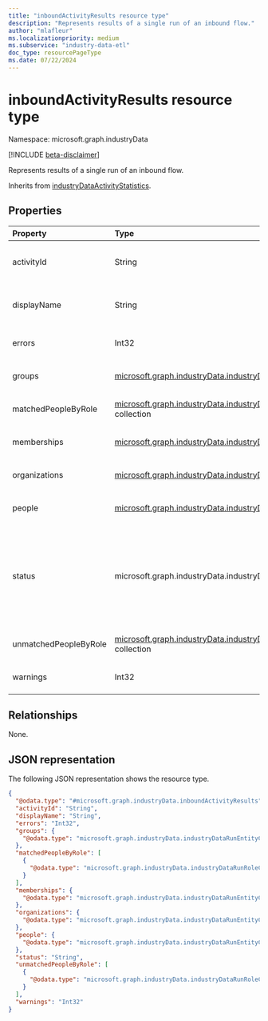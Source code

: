```yaml
---
title: "inboundActivityResults resource type"
description: "Represents results of a single run of an inbound flow."
author: "mlafleur"
ms.localizationpriority: medium
ms.subservice: "industry-data-etl"
doc_type: resourcePageType
ms.date: 07/22/2024
---
```


# inboundActivityResults resource type

Namespace: microsoft.graph.industryData

[!INCLUDE [beta-disclaimer](../../includes/beta-disclaimer.md)]

Represents results of a single run of an inbound flow.

Inherits from [industryDataActivityStatistics](industrydata-industrydataactivitystatistics.md).

## Properties

| Property              | Type                                                                                                                     | Description                                                                                                                                                                                                                                                                                         |
| :-------------------- | :----------------------------------------------------------------------------------------------------------------------- | :-------------------------------------------------------------------------------------------------------------------------------------------------------------------------------------------------------------------------------------------------------------------------------------------------- |
| activityId            | String                                                                                                                   | The identifier for the activity that is being reported on. Inherited from [industryDataActivityStatistics](industrydata-industrydataactivitystatistics.md).                                                                                                                                         |
| displayName           | String                                                                                                                   | The display name of the underlying flow. Inherited from [industryDataActivityStatistics](industrydata-industrydataactivitystatistics.md).                                                                                                                                                           |
| errors                | Int32                                                                                                                    | Number of errors encountered while processing the inbound flow.                                                                                                                                                                                                                                     |
| groups                | [microsoft.graph.industryData.industryDataRunEntityCountMetric](industrydata-industrydatarunentitycountmetric.md)        | Counts of active and inactive groups processed by the inbound flow.                                                                                                                                                                                                                                 |
| matchedPeopleByRole   | [microsoft.graph.industryData.industryDataRunRoleCountMetric](industrydata-industrydatarunrolecountmetric.md) collection | Number of people matched to a Microsoft Entra user, by role.                                                                                                                                                                                                                                |
| memberships           | [microsoft.graph.industryData.industryDataRunEntityCountMetric](industrydata-industrydatarunentitycountmetric.md)        | Counts of active and inactive memberships processed by the inbound flow.                                                                                                                                                                                                                            |
| organizations         | [microsoft.graph.industryData.industryDataRunEntityCountMetric](industrydata-industrydatarunentitycountmetric.md)        | Counts of active and inactive organizations processed by the inbound flow.                                                                                                                                                                                                                          |
| people                | [microsoft.graph.industryData.industryDataRunEntityCountMetric](industrydata-industrydatarunentitycountmetric.md)        | Counts of active and inactive people processed by the inbound flow.                                                                                                                                                                                                                                 |
| status                | microsoft.graph.industryData.industryDataActivityStatus                                                                                               | The latest status of the activity in the run group. Inherited from [industryDataActivityStatistics](industrydata-industrydataactivitystatistics.md). The possible values are: `inProgress`, `skipped`, `failed`, `completed`, `completedWithErrors`, `completedWithWarnings`, `unknownFutureValue`. |
| unmatchedPeopleByRole | [microsoft.graph.industryData.industryDataRunRoleCountMetric](industrydata-industrydatarunrolecountmetric.md) collection | Number of people not matched to a Microsoft Entra user, by role.                                                                                                                                                                                                                             |
| warnings              | Int32                                                                                                                    | Number of warnings encountered while processing the inbound flow.                                                                                                                                                                                                                                   |

## Relationships

None.

## JSON representation

The following JSON representation shows the resource type.

<!-- {
  "blockType": "resource",
  "@odata.type": "microsoft.graph.industryData.inboundActivityResults"
}
-->

```json
{
  "@odata.type": "#microsoft.graph.industryData.inboundActivityResults",
  "activityId": "String",
  "displayName": "String",
  "errors": "Int32",
  "groups": {
    "@odata.type": "microsoft.graph.industryData.industryDataRunEntityCountMetric"
  },
  "matchedPeopleByRole": [
    {
      "@odata.type": "microsoft.graph.industryData.industryDataRunRoleCountMetric"
    }
  ],
  "memberships": {
    "@odata.type": "microsoft.graph.industryData.industryDataRunEntityCountMetric"
  },
  "organizations": {
    "@odata.type": "microsoft.graph.industryData.industryDataRunEntityCountMetric"
  },
  "people": {
    "@odata.type": "microsoft.graph.industryData.industryDataRunEntityCountMetric"
  },
  "status": "String",
  "unmatchedPeopleByRole": [
    {
      "@odata.type": "microsoft.graph.industryData.industryDataRunRoleCountMetric"
    }
  ],
  "warnings": "Int32"
}
```
